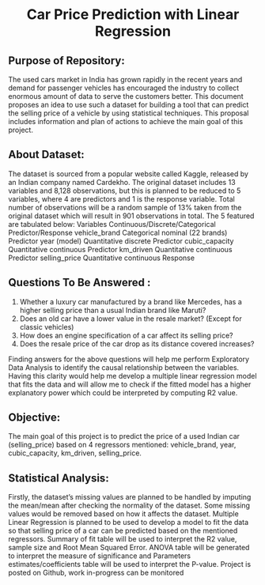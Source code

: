 <h1 align="center">Car Price Prediction with Linear Regression</h1>

## Purpose of Repository:
The used cars market in India has grown rapidly in the recent years and demand for passenger vehicles has encouraged the industry to collect enormous amount of data to serve the customers better. This document proposes an idea to use such a dataset for building a tool that can predict the selling price of a vehicle by using statistical techniques. This proposal includes information and plan of actions to achieve the main goal of this project.

## About Dataset:
The dataset is sourced from a popular website called Kaggle, released by an Indian company named Cardekho. The original dataset includes 13 variables and 8,128 observations, but this is planned to be reduced to 5 variables, where 4 are predictors and 1 is the response variable. Total number of observations will be a random sample of 13% taken from the original dataset which will result in 901 observations in total. The 5 featured are tabulated below:
Variables	Continuous/Discrete/Categorical 	Predictor/Response 
vehicle_brand	Categorical nominal (22 brands)	Predictor
year (model)	Quantitative discrete	Predictor
cubic_capacity	Quantitative continuous	Predictor
km_driven	Quantitative continuous	Predictor
selling_price	Quantitative continuous	Response


## Questions To Be Answered :
1.	Whether a luxury car manufactured by a brand like Mercedes, has a higher selling price than a usual Indian brand like Maruti?
2.	Does an old car have a lower value in the resale market? (Except for classic vehicles)
3.	How does an engine specification of a car affect its selling price?
4.	Does the resale price of the car drop as its distance covered increases?

Finding answers for the above questions will help me perform Exploratory Data Analysis to identify the causal relationship between the variables. Having this clarity would help me develop a multiple linear regression model that fits the data and will allow me to check if the fitted model has a higher explanatory power which could be interpreted by computing R2 value.


## Objective:
The main goal of this project is to predict the price of a used Indian car (selling_price) based on 4 regressors mentioned: vehicle_brand, year, cubic_capacity, km_driven, selling_price.
        
## Statistical Analysis:    
Firstly, the dataset’s missing values are planned to be handled by imputing the mean/mean after checking the normality of the dataset. Some missing values would be removed based on how it affects the dataset. Multiple Linear Regression is planned to be used to develop a model to fit the data so that selling price of a car can be predicted based on the mentioned regressors. Summary of fit table will be used to interpret the R2 value, sample size and Root Mean Squared Error. ANOVA table will be generated to interpret the measure of significance and Parameters estimates/coefficients table will be used to interpret the P-value. Project is posted on Github, work in-progress can be monitored

     
